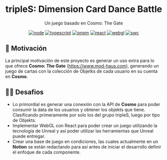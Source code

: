 <h1 align="center">tripleS: Dimension Card Dance Battle</h1>

<p align="center">
 Un juego basado en Cosmo: The Gate
</p>

<p align="center">
  <a href="https://nodejs.org/docs/latest-v20.x/api/index.html"><img src="https://img.shields.io/badge/node-v20.x-green.svg" alt="node"/></a>
  <a href="https://www.typescriptlang.org/"><img src="https://img.shields.io/badge/typescript-v5.x-blue.svg" alt="typescript"/></a>
  <a href="https://docs.nestjs.com/v10/"><img src="https://img.shields.io/badge/pnpm-v9.x-purple.svg" alt="pnpm"/></a>
  <a href="https://es.react.dev"><img src="https://img.shields.io/badge/-ReactJs-61DAFB?logo=react&logoColor=white&style=for-the-badge.svg" alt="react"/></a>
  <a href="https://react-unity-webgl.dev"><img src="https://img.shields.io/badge/WebGL-v8.0-purple.svg" alt="webgl"/></a>
  <a href="https://swc.rs/"><img src="https://img.shields.io/badge/Compiler-SWC_-orange.svg" alt="swc"/></a>
</p>

## 👀 Motivación
La principal motivación de este proyecto es generar un uso extra para lo que ofrece **Cosmo: The Gate** (https://www.mod-haus.com), generando un juego de cartas con la colección de Objetks de cada usuario en su cuenta en **Cosmo**.

## 🧑‍💻 Desafios 
 * Lo primordial es generar una conexión con la API de **Cosmo** para poder consumir la data de los usuarios y obtener los objekts que tiene. Clasificando primeramente por solo los del grupo tripleS, luego por tipo de Objekts.
* Implementar WebGL con React para poder crear un juego utilizando la tecnología de Unreal y así poder utilizar las herramientas que Unreal puede entregar.
* Crear una base de juego en condiciones, las cuales actualmente en un **Notion** se están redactando para así antes de iniciar el desarrollo definir el enfoque de cada componente.
